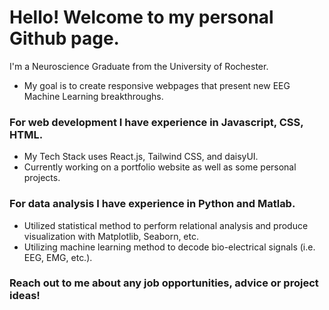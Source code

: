 # Hello! Welcome to my personal Github page. 

I'm a Neuroscience Graduate from the University of Rochester. 
- My goal is to create responsive webpages that present new EEG Machine Learning breakthroughs.

### For web development I have experience in Javascript, CSS, HTML.
- My Tech Stack uses React.js, Tailwind CSS, and daisyUI.
- Currently working on a portfolio website as well as some personal projects.
  
### For data analysis I have experience in Python and Matlab.
- Utilized statistical method to perform relational analysis and produce visualization with Matplotlib, Seaborn, etc.
- Utilizing machine learning method to decode bio-electrical signals (i.e. EEG, EMG, etc.).

### Reach out to me about any job opportunities, advice or project ideas!
